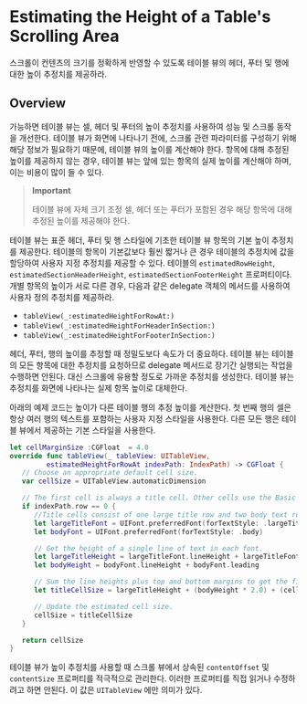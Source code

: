 # Estimating the Height of a Table's Scrolling Area

스크롤이 컨텐츠의 크기를 정확하게 반영할 수 있도록 테이블 뷰의 헤더, 푸터 및 행에 대한 높이 추정치를 제공하라.

## Overview

가능하면 테이블 뷰는 셀, 헤더 및 푸터의 높이 추정치를 사용하여 성능 및 스크롤 동작을 개선한다. 테이블 뷰가 화면에 나타나기 전에, 스크롤 관련 파라미터를 구성하기 위해 해당 정보가 필요하기 때문에, 테이블 뷰의 높이를 계산해야 한다. 항목에 대해 추정된 높이를 제공하지 않는 경우, 테이블 뷰는 앞에 있는 항목의 실제 높이를 계산해야 하며, 이는 비용이 많이 들 수 있다.

> **Important**
>
> 테이블 뷰에 자체 크기 조정 셀, 헤더 또는 푸터가 포함된 경우 해당 항목에 대해 추정된 높이를 제공해야 한다.

테이블 뷰는 표준 헤더, 푸터 및 행 스타일에 기초한 테이블 뷰 항목의 기본 높이 추정치를 제공한다. 테이블의 항목이 기본값보다 훨씬 짧거나 큰 경우 테이블의 추정치에 값을 할당하여 사용자 지정 추정치를 제공할 수 있다. 테이블의 `estimatedRowHeight`, `estimatedSectionHeaderHeight`, `estimatedSectionFooterHeight` 프로퍼티이다. 개별 항목의 높이가 서로 다른 경우, 다음과 같은 delegate 객체의 메서드를 사용하여 사용자 정의 추정치를 제공하라.

* `tableView(_:estimatedHeightForRowAt:)`
* `tableView(_:estimatedHeightForHeaderInSection:)`
* `tableView(_:estimatedHeightForFooterInSection:)`

헤더, 푸터, 행의 높이를 추정할 때 정밀도보다 속도가 더 중요하다. 테이블 뷰는 테이블의 모든 항목에 대한 추정치를 요청하므로 delegate 메서드로 장기간 실행되는 작업을 수행하면 안된다. 대신 스크롤에 유용할 정도로 가까운 추정치를 생성한다. 테이블 뷰는 추정치를 화면에 나타나는 실제 항목 높이로 대체한다.

아래의 예제 코드는 높이가 다른 테이블 행의 추정 높이를 계산한다. 첫 번째 행의 셀은 항상 여러 행의 텍스트를 포함하는 사용자 지정 스타일을 사용한다. 다른 모든 행은 테이블 뷰에서 제공하는 기본 스타일을 사용한다.

```swift
let cellMarginSize :CGFloat  = 4.0
override func tableView(_ tableView: UITableView, 
         estimatedHeightForRowAt indexPath: IndexPath) -> CGFloat {
   // Choose an appropriate default cell size.
   var cellSize = UITableView.automaticDimension

   // The first cell is always a title cell. Other cells use the Basic style.
   if indexPath.row == 0 {
      //Title cells consist of one large title row and two body text rows.
      let largeTitleFont = UIFont.preferredFont(forTextStyle: .largeTitle)
      let bodyFont = UIFont.preferredFont(forTextStyle: .body)

      // Get the height of a single line of text in each font.
      let largeTitleHeight = largeTitleFont.lineHeight + largeTitleFont.leading
      let bodyHeight = bodyFont.lineHeight + bodyFont.leading

      // Sum the line heights plus top and bottom margins to get the final height.
      let titleCellSize = largeTitleHeight + (bodyHeight * 2.0) + (cellMarginSize * 2)

      // Update the estimated cell size.
      cellSize = titleCellSize
   }

   return cellSize
}
```

테이블 뷰가 높이 추정치를 사용할 때 스크롤 뷰에서 상속된 `contentOffset` 및 `contentSize` 프로퍼티를 적극적으로 관리한다. 이러한 프로퍼티를 직접 읽거나 수정하려고 하면 안된다. 이 값은 `UITableView` 에만 의미가 있다.

